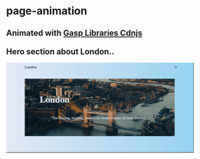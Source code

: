 # page-animation

## Animated with  <a href="https://cdnjs.com/libraries/gsap">Gasp Libraries Cdnjs</a></br></br>Hero section about London..


<img src="images/img1.png" />
